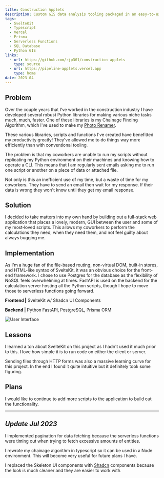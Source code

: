 ```yaml
---
title: Construction Applets
description: Custom GIS data analysis tooling packaged in an easy-to-use web application
tags:
  - SvelteKit
  - Typescript
  - Vercel
  - Prisma
  - Serverless Functions
  - SQL Database
  - Python GIS
links:
  - url: https://github.com/rjp301/construction-applets
    type: source
  - url: https://pipeline-applets.vercel.app
    type: home
date: 2023-04
---
```


## Problem

Over the couple years that I've worked in the construction industry I have developed several robust Python libraries for making various niche tasks much, much, faster. One of these libraries is my Chainage Finding Algorithm, which I've used to make my [Photo Renamer](https://rileypaul.ca/projects/chainage-photo-renamer/).

These various libraries, scripts and functions I've created have benefitted my productivity greatly! They've allowed me to do things way more efficiently than with conventional tooling.

The problem is that my coworkers are unable to run my scripts without replicating my Python environment on their machines and knowing how to operate a CLI. This means that I am regularly sent emails asking me to run one script or another on a piece of data or attached file.

Not only is this an inefficient use of my time, but a waste of time for my coworkers. They have to send an email then wait for my response. If their data is wrong they won't know until they get my email response.

## Solution

I decided to take matters into my own hand by building out a full-stack web application that places a lovely, modern, GUI between the user and some of my most-loved scripts. This allows my coworkers to perform the calculations they need, when they need them, and not feel guilty about always bugging me.

## Implementation

As I'm a huge fan of the file-based routing, non-virtual DOM, built-in stores, and HTML-like syntax of SvelteKit, it was an obvious choice for the front-end framework. I chose to use Postgres for the database as the flexibility of NoSQL feels overwhelming at times. FastAPI is used on the backend for the calculation server hosting all the Python scripts, though I hope to move those to serverless functions going forward.

**Frontend |** SvelteKit w/ Shadcn UI Components

**Backend |** Python FastAPI, PostgreSQL, Prisma ORM

![User Interface](/images/contruction_applets.png)

## Lessons

I learned a ton about SvelteKit on this project as I hadn't used it much prior to this. I love how simple it is to run code on either the client or server.

Sending files through HTTP forms was also a massive learning curve for this project. In the end I found it quite intuitive but it definitely took some figuring.

## Plans

I would like to continue to add more scripts to the application to build out the functionality.

---

## _Update Jul 2023_

I implemented pagination for data fetching because the serverless functions were timing out when trying to fetch excessive amounts of entities.

I rewrote my chainage algorithm in typescript so it can be used in a Node environment. This will become very useful for future plans I have.

I replaced the Skeleton UI components with [Shadcn](https://www.shadcn-svelte.com) components because the look is much cleaner and they are easier to work with.
